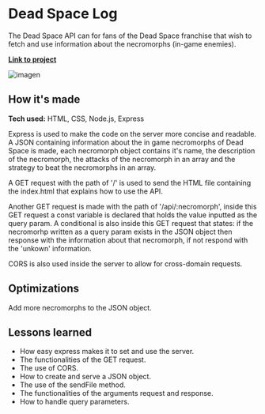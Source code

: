 # Dead Space Log

The Dead Space API can for fans of the Dead Space franchise that wish to fetch and use information about the necromorphs (in-game enemies).

**<a href="https://deadspace-api.cyclic.app/"> Link to project </a>** 

![imagen](https://user-images.githubusercontent.com/101868896/194591311-182f3ffa-2cfb-467d-b36d-8707196ec487.png)


## How it's made

**Tech used:** HTML, CSS, Node.js, Express

Express is used to make the code on the server more concise and readable.
A JSON containing information about the in game necromorphs of Dead Space is made, each necromorph object contains it's name, the description of the necromorph, the attacks of the necromorph in an array and the strategy to beat the necromorphs in an array.

A GET request with the path of '/' is used to send the HTML file containing the index.html that explains how to use the API.

Another GET request is made with the path of '/api/:necromorph', inside this GET request a const variable is declared that holds the value inputted as the query param. A conditional is also inside this GET request that states: if the necromorhp written as a query param exists in the JSON object then response with the information about that necromorph, if not respond with the 'unkown' information.

CORS is also used inside the server to allow for cross-domain requests.

## Optimizations

Add more necromorphs to the JSON object.

## Lessons learned

- How easy express makes it to set and use the server.
- The functionalities of the GET request.
- The use of CORS.
- How to create and serve a JSON object.
- The use of the sendFile method.
- The functionalities of the arguments request and response.
- How to handle query parameters.
